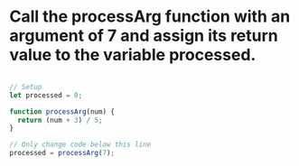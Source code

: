 # Call the processArg function with an argument of 7 and assign its return value to the variable processed.

```JAvascript

// Setup
let processed = 0;

function processArg(num) {
  return (num + 3) / 5;
}

// Only change code below this line
processed = processArg(7);
```
